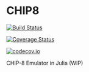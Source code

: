 # CHIP8

[![Build Status](https://travis-ci.org/jacobcvt12/CHIP8.jl.svg?branch=master)](https://travis-ci.org/jacobcvt12/CHIP8.jl)

[![Coverage Status](https://coveralls.io/repos/jacobcvt12/CHIP8.jl/badge.svg?branch=master&service=github)](https://coveralls.io/github/jacobcvt12/CHIP8.jl?branch=master)

[![codecov.io](http://codecov.io/github/jacobcvt12/CHIP8.jl/coverage.svg?branch=master)](http://codecov.io/github/jacobcvt12/CHIP8.jl?branch=master)

CHIP-8 Emulator in Julia (WIP)
